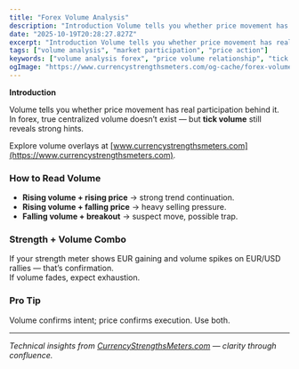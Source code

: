 ```yaml
---
title: "Forex Volume Analysis"
description: "Introduction Volume tells you whether price movement has real participation behind it..."
date: "2025-10-19T20:28:27.827Z"
excerpt: "Introduction Volume tells you whether price movement has real participation behind it. In forex, true centralized volume doesn’t exist — but tick volume still reveals strong hints. Explore volume overlays at [www.currencystrengthsmeters.com](https://www.currencystrengthsmeters.com). How to Read Volume - Rising volume + rising price → strong trend continuation. - Rising volume +..."
tags: ["volume analysis", "market participation", "price action"]
keywords: ["volume analysis forex", "price volume relationship", "tick volume trading", "volume confirmation strategy", "strength and volume"]
ogImage: "https://www.currencystrengthsmeters.com/og-cache/forex-volume-analysis.jpg"
---
```

**Introduction**

Volume tells you whether price movement has real participation behind it.  
In forex, true centralized volume doesn’t exist — but **tick volume** still reveals strong hints.

Explore volume overlays at [www.currencystrengthsmeters.com](https://www.currencystrengthsmeters.com).

### How to Read Volume

- **Rising volume + rising price** → strong trend continuation.  
- **Rising volume + falling price** → heavy selling pressure.  
- **Falling volume + breakout** → suspect move, possible trap.

### Strength + Volume Combo

If your strength meter shows EUR gaining and volume spikes on EUR/USD rallies — that’s confirmation.  
If volume fades, expect exhaustion.

### Pro Tip

Volume confirms intent; price confirms execution. Use both.

---

*Technical insights from [CurrencyStrengthsMeters.com](https://www.currencystrengthsmeters.com) — clarity through confluence.*
